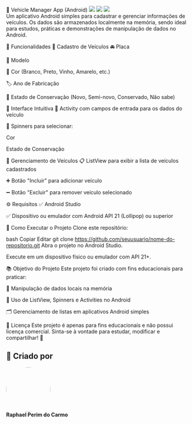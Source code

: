 🚗 Vehicle Manager App (Android)
<img src="https://img.shields.io/badge/Plataforma-Android-brightgreen?style=for-the-badge&logo=android"> <img src="https://img.shields.io/badge/Status-Concluído-blue?style=for-the-badge"> <img src="https://img.shields.io/badge/Linguagem-Java-orange?style=for-the-badge&logo=java"> <br>
Um aplicativo Android simples para cadastrar e gerenciar informações de veículos.
Os dados são armazenados localmente na memória, sendo ideal para estudos, práticas e demonstrações de manipulação de dados no Android.

📱 Funcionalidades
🔹 Cadastro de Veículos
🚘 Placa

🚗 Modelo

🎨 Cor (Branco, Preto, Vinho, Amarelo, etc.)

🏷️ Ano de Fabricação

🔧 Estado de Conservação (Novo, Semi-novo, Conservado, Não sabe)

🔹 Interface Intuitiva
📝 Activity com campos de entrada para os dados do veículo

🔄 Spinners para selecionar:

Cor

Estado de Conservação

🔹 Gerenciamento de Veículos
📋 ListView para exibir a lista de veículos cadastrados

➕ Botão "Incluir" para adicionar veículo

➖ Botão "Excluir" para remover veículo selecionado

⚙️ Requisitos
✅ Android Studio

✅ Dispositivo ou emulador com Android API 21 (Lollipop) ou superior

🚀 Como Executar o Projeto
Clone este repositório:

bash
Copiar
Editar
git clone https://github.com/seuusuario/nome-do-repositorio.git
Abra o projeto no Android Studio.

Execute em um dispositivo físico ou emulador com API 21+.

📚 Objetivo do Projeto
Este projeto foi criado com fins educacionais para praticar:

💾 Manipulação de dados locais na memória

📑 Uso de ListView, Spinners e Activities no Android

🗂️ Gerenciamento de listas em aplicativos Android simples

📝 Licença
Este projeto é apenas para fins educacionais e não possui licença comercial.
Sinta-se à vontade para estudar, modificar e compartilhar! 🚀


## 👤 Criado por

<img src="https://github.com/RaphaelPCarmo.png" width="120" style="border-radius: 50%"><br>
<strong>Raphael Perim do Carmo</strong>


